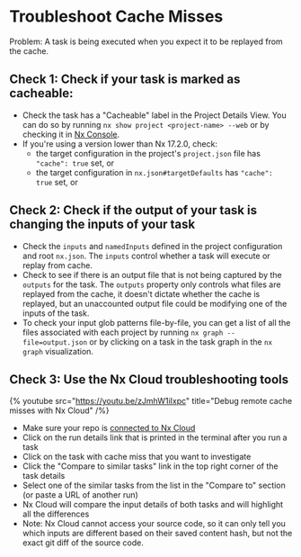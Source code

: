 # Troubleshoot Cache Misses

Problem: A task is being executed when you expect it to be replayed from the cache.

## Check 1: Check if your task is marked as cacheable:

- Check the task has a "Cacheable" label in the Project Details View. You can do so by running `nx show project <project-name> --web` or by checking it in [Nx Console](/recipes/nx-console/console-project-details).
- If you're using a version lower than Nx 17.2.0, check:
  - the target configuration in the project's `project.json` file has `"cache": true` set, or
  - the target configuration in `nx.json#targetDefaults` has `"cache": true` set, or

## Check 2: Check if the output of your task is changing the inputs of your task

- Check the `inputs` and `namedInputs` defined in the project configuration and root `nx.json`. The `inputs` control whether a task will execute or replay from cache.
- Check to see if there is an output file that is not being captured by the `outputs` for the task. The `outputs` property only controls what files are replayed from the cache, it doesn't dictate whether the cache is replayed, but an unaccounted output file could be modifying one of the inputs of the task.
- To check your input glob patterns file-by-file, you can get a list of all the files associated with each project by running `nx graph --file=output.json` or by clicking on a task in the task graph in the `nx graph` visualization.

## Check 3: Use the Nx Cloud troubleshooting tools

{% youtube src="https://youtu.be/zJmhW1iIxpc" title="Debug remote cache misses with Nx Cloud" /%}

- Make sure your repo is [connected to Nx Cloud](/ci/features/remote-cache)
- Click on the run details link that is printed in the terminal after you run a task
- Click on the task with cache miss that you want to investigate
- Click the "Compare to similar tasks" link in the top right corner of the task details
- Select one of the similar tasks from the list in the "Compare to" section (or paste a URL of another run)
- Nx Cloud will compare the input details of both tasks and will highlight all the differences
- Note: Nx Cloud cannot access your source code, so it can only tell you which inputs are different based on their saved content hash, but not the exact git diff of the source code.
